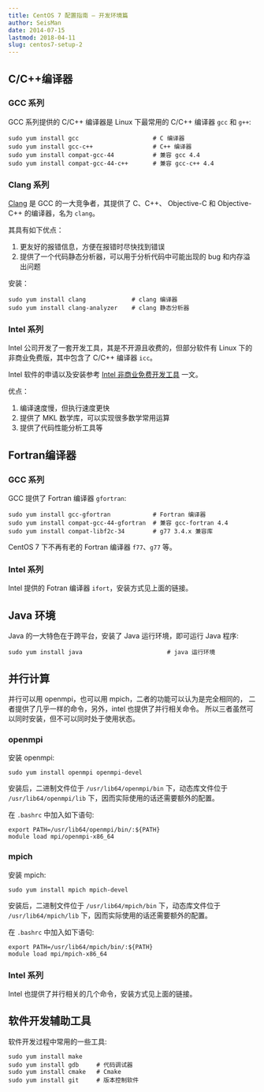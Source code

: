 ```yaml
---
title: CentOS 7 配置指南 — 开发环境篇
author: SeisMan
date: 2014-07-15
lastmod: 2018-04-11
slug: centos7-setup-2
---
```


## C/C++编译器

### GCC 系列

GCC 系列提供的 C/C++ 编译器是 Linux 下最常用的 C/C++ 编译器 `gcc` 和 `g++`:

    sudo yum install gcc                     # C 编译器
    sudo yum install gcc-c++                 # C++ 编译器
    sudo yum install compat-gcc-44           # 兼容 gcc 4.4
    sudo yum install compat-gcc-44-c++       # 兼容 gcc-c++ 4.4

### Clang 系列

[Clang](https://clang.llvm.org/) 是 GCC 的一大竞争者，其提供了 C、C++、
Objective-C 和 Objective-C++ 的编译器，名为 `clang`。

其具有如下优点：

1. 更友好的报错信息，方便在报错时尽快找到错误
2. 提供了一个代码静态分析器，可以用于分析代码中可能出现的 bug 和内存溢出问题

安装：

    sudo yum install clang             # clang 编译器
    sudo yum install clang-analyzer    # clang 静态分析器

### Intel 系列

Intel 公司开发了一套开发工具，其是不开源且收费的，但部分软件有 Linux 下的
非商业免费版，其中包含了 C/C++ 编译器 `icc`。

Intel 软件的申请以及安装参考 [Intel 非商业免费开发工具](/intel-non-commercial-software/) 一文。

优点：

1. 编译速度慢，但执行速度更快
2. 提供了 MKL 数学库，可以实现很多数学常用运算
3. 提供了代码性能分析工具等

## Fortran编译器

### GCC 系列

GCC 提供了 Fortran 编译器 `gfortran`:

    sudo yum install gcc-gfortran            # Fortran 编译器
    sudo yum install compat-gcc-44-gfortran  # 兼容 gcc-fortran 4.4
    sudo yum install compat-libf2c-34        # g77 3.4.x 兼容库

CentOS 7 下不再有老的 Fortran 编译器 `f77`、`g77` 等。

### Intel 系列

Intel 提供的 Fotran 编译器 `ifort`，安装方式见上面的链接。

## Java 环境

Java 的一大特色在于跨平台，安装了 Java 运行环境，即可运行 Java 程序:

    sudo yum install java                        # java 运行环境

## 并行计算

并行可以用 openmpi，也可以用 mpich，二者的功能可以认为是完全相同的，
二者提供了几乎一样的命令，另外，intel 也提供了并行相关命令。
所以三者虽然可以同时安装，但不可以同时处于使用状态。

### openmpi

安装 openmpi:

    sudo yum install openmpi openmpi-devel

安装后，二进制文件位于 `/usr/lib64/openmpi/bin` 下，动态库文件位于
`/usr/lib64/openmpi/lib` 下，因而实际使用的话还需要额外的配置。

在 `.bashrc` 中加入如下语句:

    export PATH=/usr/lib64/openmpi/bin/:${PATH}
    module load mpi/openmpi-x86_64

### mpich

安装 mpich:

    sudo yum install mpich mpich-devel

安装后，二进制文件位于 `/usr/lib64/mpich/bin` 下，动态库文件位于
`/usr/lib64/mpich/lib` 下，因而实际使用的话还需要额外的配置。

在 `.bashrc` 中加入如下语句:

    export PATH=/usr/lib64/mpich/bin/:${PATH}
    module load mpi/mpich-x86_64

### Intel 系列

Intel 也提供了并行相关的几个命令，安装方式见上面的链接。

## 软件开发辅助工具

软件开发过程中常用的一些工具:

    sudo yum install make
    sudo yum install gdb     # 代码调试器
    sudo yum install cmake   # Cmake
    sudo yum install git     # 版本控制软件
